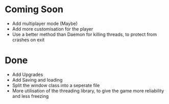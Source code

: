 # Coming Soon
- Add multiplayer mode (Maybe)
- Add more customisation for the player
- Use a better method than Daemon for killing threads, to protect from crashes on exit

# Done
- Add Upgrades
- Add Saving and loading
- Split the window class into a seperate file
- More utilisation of the threading library, to give the game more reliability and less freezing
